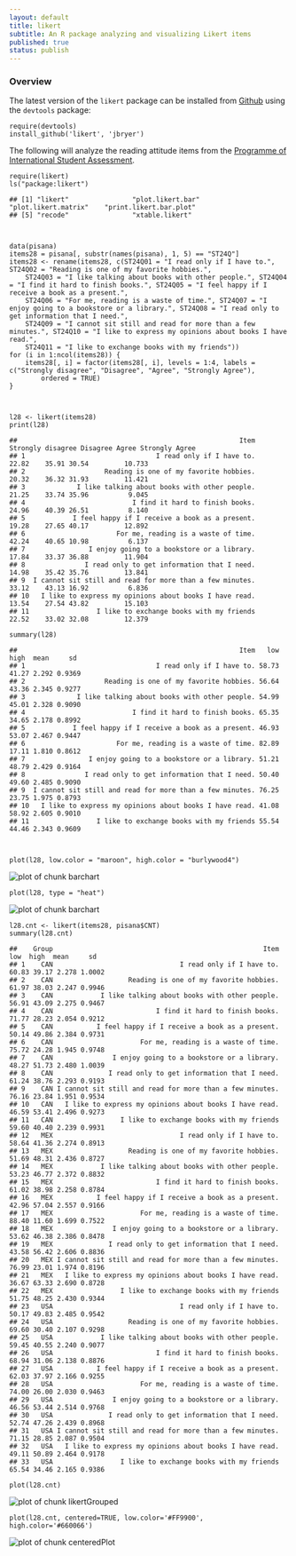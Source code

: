 ```yaml
---
layout: default	
title: likert
subtitle: An R package analyzing and visualizing Likert items
published: true
status: publish
---
```



 
### Overview
 
The latest version of the `likert` package can be installed from [Github](http://github.com/jbryer/likert) using the `devtools` package:
 
	require(devtools)
	install_github('likert', 'jbryer')
 
The following will analyze the reading attitude items from the [Programme of International Student Assessment](http://www.pisa.oecd.org).
 
 

    require(likert)
    ls("package:likert")

    ## [1] "likert"                "plot.likert.bar"       "plot.likert.matrix"    "print.likert.bar.plot"
    ## [5] "recode"                "xtable.likert"

 

    data(pisana)
    items28 = pisana[, substr(names(pisana), 1, 5) == "ST24Q"]
    items28 <- rename(items28, c(ST24Q01 = "I read only if I have to.", ST24Q02 = "Reading is one of my favorite hobbies.", 
        ST24Q03 = "I like talking about books with other people.", ST24Q04 = "I find it hard to finish books.", ST24Q05 = "I feel happy if I receive a book as a present.", 
        ST24Q06 = "For me, reading is a waste of time.", ST24Q07 = "I enjoy going to a bookstore or a library.", ST24Q08 = "I read only to get information that I need.", 
        ST24Q09 = "I cannot sit still and read for more than a few minutes.", ST24Q10 = "I like to express my opinions about books I have read.", 
        ST24Q11 = "I like to exchange books with my friends"))
    for (i in 1:ncol(items28)) {
        items28[, i] = factor(items28[, i], levels = 1:4, labels = c("Strongly disagree", "Disagree", "Agree", "Strongly Agree"), 
            ordered = TRUE)
    }

 

    l28 <- likert(items28)
    print(l28)

    ##                                                        Item Strongly disagree Disagree Agree Strongly Agree
    ## 1                                 I read only if I have to.             22.82    35.91 30.54         10.733
    ## 2                    Reading is one of my favorite hobbies.             20.32    36.32 31.93         11.421
    ## 3             I like talking about books with other people.             21.25    33.74 35.96          9.045
    ## 4                           I find it hard to finish books.             24.96    40.39 26.51          8.140
    ## 5            I feel happy if I receive a book as a present.             19.28    27.65 40.17         12.892
    ## 6                       For me, reading is a waste of time.             42.24    40.65 10.98          6.137
    ## 7                I enjoy going to a bookstore or a library.             17.84    33.37 36.88         11.904
    ## 8               I read only to get information that I need.             14.98    35.42 35.76         13.841
    ## 9  I cannot sit still and read for more than a few minutes.             33.12    43.13 16.92          6.836
    ## 10   I like to express my opinions about books I have read.             13.54    27.54 43.82         15.103
    ## 11                 I like to exchange books with my friends             22.52    33.02 32.08         12.379

    summary(l28)

    ##                                                        Item   low  high  mean     sd
    ## 1                                 I read only if I have to. 58.73 41.27 2.292 0.9369
    ## 2                    Reading is one of my favorite hobbies. 56.64 43.36 2.345 0.9277
    ## 3             I like talking about books with other people. 54.99 45.01 2.328 0.9090
    ## 4                           I find it hard to finish books. 65.35 34.65 2.178 0.8992
    ## 5            I feel happy if I receive a book as a present. 46.93 53.07 2.467 0.9447
    ## 6                       For me, reading is a waste of time. 82.89 17.11 1.810 0.8612
    ## 7                I enjoy going to a bookstore or a library. 51.21 48.79 2.429 0.9164
    ## 8               I read only to get information that I need. 50.40 49.60 2.485 0.9090
    ## 9  I cannot sit still and read for more than a few minutes. 76.25 23.75 1.975 0.8793
    ## 10   I like to express my opinions about books I have read. 41.08 58.92 2.605 0.9010
    ## 11                 I like to exchange books with my friends 55.54 44.46 2.343 0.9609

 

    plot(l28, low.color = "maroon", high.color = "burlywood4")

![plot of chunk barchart](/images/likert/barchart1.png) 

    plot(l28, type = "heat")

![plot of chunk barchart](/images/likert/barchart2.png) 

 

    l28.cnt <- likert(items28, pisana$CNT)
    summary(l28.cnt)

    ##    Group                                                     Item   low  high  mean     sd
    ## 1    CAN                                I read only if I have to. 60.83 39.17 2.278 1.0002
    ## 2    CAN                   Reading is one of my favorite hobbies. 61.97 38.03 2.247 0.9946
    ## 3    CAN            I like talking about books with other people. 56.91 43.09 2.275 0.9467
    ## 4    CAN                          I find it hard to finish books. 71.77 28.23 2.054 0.9212
    ## 5    CAN           I feel happy if I receive a book as a present. 50.14 49.86 2.384 0.9731
    ## 6    CAN                      For me, reading is a waste of time. 75.72 24.28 1.945 0.9748
    ## 7    CAN               I enjoy going to a bookstore or a library. 48.27 51.73 2.480 1.0039
    ## 8    CAN              I read only to get information that I need. 61.24 38.76 2.293 0.9193
    ## 9    CAN I cannot sit still and read for more than a few minutes. 76.16 23.84 1.951 0.9534
    ## 10   CAN   I like to express my opinions about books I have read. 46.59 53.41 2.496 0.9273
    ## 11   CAN                 I like to exchange books with my friends 59.60 40.40 2.239 0.9931
    ## 12   MEX                                I read only if I have to. 58.64 41.36 2.274 0.8913
    ## 13   MEX                   Reading is one of my favorite hobbies. 51.69 48.31 2.436 0.8727
    ## 14   MEX            I like talking about books with other people. 53.23 46.77 2.372 0.8832
    ## 15   MEX                          I find it hard to finish books. 61.02 38.98 2.258 0.8784
    ## 16   MEX           I feel happy if I receive a book as a present. 42.96 57.04 2.557 0.9166
    ## 17   MEX                      For me, reading is a waste of time. 88.40 11.60 1.699 0.7522
    ## 18   MEX               I enjoy going to a bookstore or a library. 53.62 46.38 2.386 0.8478
    ## 19   MEX              I read only to get information that I need. 43.58 56.42 2.606 0.8836
    ## 20   MEX I cannot sit still and read for more than a few minutes. 76.99 23.01 1.974 0.8196
    ## 21   MEX   I like to express my opinions about books I have read. 36.67 63.33 2.690 0.8728
    ## 22   MEX                 I like to exchange books with my friends 51.75 48.25 2.430 0.9344
    ## 23   USA                                I read only if I have to. 50.17 49.83 2.485 0.9542
    ## 24   USA                   Reading is one of my favorite hobbies. 69.60 30.40 2.107 0.9298
    ## 25   USA            I like talking about books with other people. 59.45 40.55 2.240 0.9077
    ## 26   USA                          I find it hard to finish books. 68.94 31.06 2.138 0.8876
    ## 27   USA           I feel happy if I receive a book as a present. 62.03 37.97 2.166 0.9255
    ## 28   USA                      For me, reading is a waste of time. 74.00 26.00 2.030 0.9463
    ## 29   USA               I enjoy going to a bookstore or a library. 46.56 53.44 2.514 0.9768
    ## 30   USA              I read only to get information that I need. 52.74 47.26 2.439 0.8968
    ## 31   USA I cannot sit still and read for more than a few minutes. 71.15 28.85 2.087 0.9504
    ## 32   USA   I like to express my opinions about books I have read. 49.11 50.89 2.464 0.9178
    ## 33   USA                 I like to exchange books with my friends 65.54 34.46 2.165 0.9386

    plot(l28.cnt)

![plot of chunk likertGrouped](/images/likert/likertGrouped.png) 

 

    plot(l28.cnt, centered=TRUE, low.color='#FF9900', high.color='#660066')

![plot of chunk centeredPlot](/images/likert/centeredPlot.png) 

